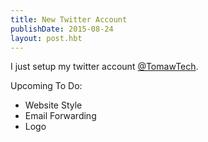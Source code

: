 ```yaml
---
title: New Twitter Account
publishDate: 2015-08-24
layout: post.hbt
---
```

I just setup my twitter account [@TomawTech](https://twitter.com/TomawTech).

Upcoming To Do:

*   Website Style
*   Email Forwarding
*   Logo